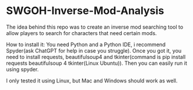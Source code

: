 # SWGOH-Inverse-Mod-Analysis
The idea behind this repo was to create an inverse mod searching tool to allow players to search for characters that need certain mods.

How to install it:
You need Python and a Python IDE, i recommend Spyder(ask ChatGPT for help in case you struggle).
Once you got it, you need to install requests, beautifulsoup4 and tkinter(command is pip install requests beautifulsoup 4 tkinter(Linux Ubuntu)).
Then you can easily run it using spyder.

I only tested it using Linux, but Mac and Windows should work as well.


